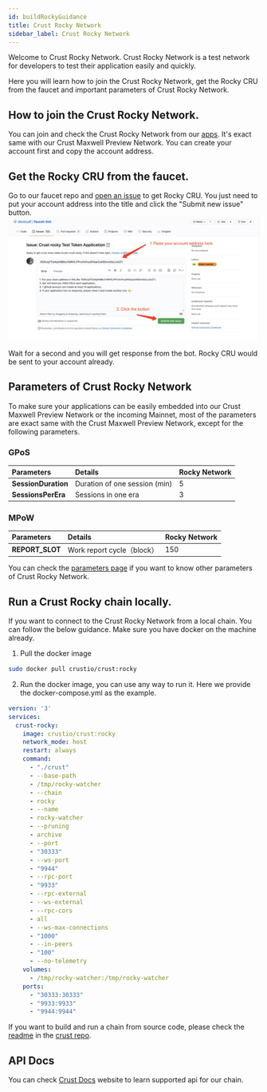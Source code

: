 ```yaml
---
id: buildRockyGuidance
title: Crust Rocky Network
sidebar_label: Crust Rocky Network
---
```


Welcome to Crust Rocky Network. Crust Rocky Network is a test network for developers to test their application easily and quickly.

Here you will learn how to join the Crust Rocky Network, get the Rocky CRU from the faucet and important parameters of Crust Rocky Network.

## How to join the Crust Rocky Network.
You can join and check the Crust Rocky Network from our [apps](https://apps.crust.network/?rpc=wss%3A%2F%2Frocky-api.crust.network#/accounts). It's exact same with our Crust Maxwell Preview Network. You can create your account first and copy the account address.

## Get the Rocky CRU from the faucet.
Go to our faucet repo and [open an issue](https://github.com/decloudf/faucet-bot/issues/new?assignees=&labels=en%2C+token-wanted%F0%9F%99%8B&template=crust-profit-ark-test-token-application---.md&title=5GNJqTPyNqANBkUVMN1LPPrxXnFouWXoe2wNSmmEoLctxiZY) to get Rocky CRU. You just need to put your account address into the title and click the "Submit new issue" button.
![faucet_page](assets/build/rocky-faucet.jpg)

Wait for a second and you will get response from the bot. Rocky CRU would be sent to your account already.

## Parameters of Crust Rocky Network
To make sure your applications can be easily embedded into our Crust Maxwell Preview Network or the incoming Mainnet, most of the parameters are exact same with the Crust Maxwell Preview Network, except for the following parameters.

### GPoS
| **Parameters**                   | **Details**                                                  | **Rocky Network**   |
| :----------------------------------- | :----------------------------------------------------------- | :------------------ |
| **SessionDuration**                  | Duration of one session (min)                                | 5                  |
| **SessionsPerEra**                   | Sessions in one era                                          | 3                  |

### MPoW
| **Parameters**      | **Details**                                                  | **Rocky Network** |
| :------------------ | :----------------------------------------------------------- | :------------------ |
| **REPORT_SLOT**     | Work report cycle（block）                                   | 150                 |


You can check the [parameters page](parameters.md) if you want to know other parameters of Crust Rocky Network.

## Run a Crust Rocky chain locally.
If you want to connect to the Crust Rocky Network from a local chain. You can follow the below guidance. Make sure you have docker on the machine already.
1. Pull the docker image
```bash
sudo docker pull crustio/crust:rocky
```

2. Run the docker image, you can use any way to run it. Here we provide the docker-compose.yml as the example.
```yaml
version: '3'
services:
  crust-rocky:
    image: crustio/crust:rocky
    network_mode: host
    restart: always
    command:
      - "./crust"
      - --base-path
      - /tmp/rocky-watcher
      - --chain
      - rocky
      - --name
      - rocky-watcher
      - --pruning
      - archive
      - --port
      - "30333"
      - --ws-port
      - "9944"
      - --rpc-port
      - "9933"
      - --rpc-external
      - --ws-external
      - --rpc-cors
      - all
      - --ws-max-connections
      - "1000"
      - --in-peers
      - "100"
      - --no-telemetry
    volumes:
      - /tmp/rocky-watcher:/tmp/rocky-watcher
    ports:
      - "30333:30333"
      - "9933:9933"
      - "9944:9944"
```

If you want to build and run a chain from source code, please check the [readme](https://github.com/crustio/crust/blob/master/README.md) in the [crust repo](https://github.com/crustio/crust).

## API Docs
You can check [Crust Docs](http://101.132.117.183:8080/) website to learn supported api for our chain.